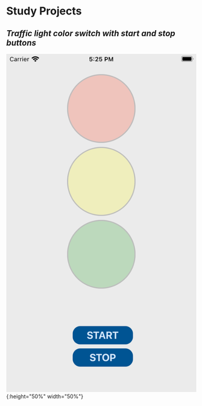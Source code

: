 # Study Projects

## *Traffic light color switch with start and stop buttons*

![alt text](Traffic_Light/Assets.xcassets/trafficlightpng.imageset/trafficlightpng.png){:height="50%" width="50%"}
